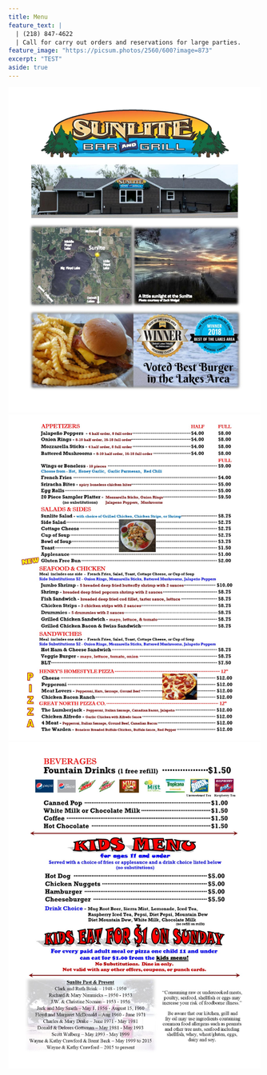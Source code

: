 ```yaml
---
title: Menu
feature_text: |
  | (218) 847-4622
  | Call for carry out orders and reservations for large parties.
feature_image: "https://picsum.photos/2560/600?image=873"
excerpt: "TEST"
aside: true
---
```



<img src="\assets\menupage1.jpg">
<img src="\assets\menupage2.jpg">
<img src="\assets\menupage3.jpg">


